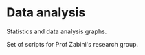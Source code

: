 # Data analysis
Statistics and data analysis graphs.

Set of scripts for Prof Zabini's research group.
